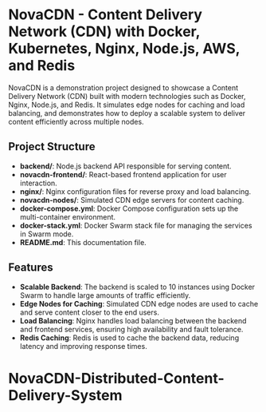 # NovaCDN - Content Delivery Network (CDN) with Docker, Kubernetes, Nginx, Node.js, AWS, and Redis

NovaCDN is a demonstration project designed to showcase a Content Delivery Network (CDN) built with modern technologies such as Docker, Nginx, Node.js, and Redis. It simulates edge nodes for caching and load balancing, and demonstrates how to deploy a scalable system to deliver content efficiently across multiple nodes.

## Project Structure

- **backend/**: Node.js backend API responsible for serving content.
- **novacdn-frontend/**: React-based frontend application for user interaction.
- **nginx/**: Nginx configuration files for reverse proxy and load balancing.
- **novacdn-nodes/**: Simulated CDN edge servers for content caching.
- **docker-compose.yml**: Docker Compose configuration sets up the multi-container environment.
- **docker-stack.yml**: Docker Swarm stack file for managing the services in Swarm mode.
- **README.md**: This documentation file.

## Features

- **Scalable Backend**: The backend is scaled to 10 instances using Docker Swarm to handle large amounts of traffic efficiently.
- **Edge Nodes for Caching**: Simulated CDN edge nodes are used to cache and serve content closer to the end users.
- **Load Balancing**: Nginx handles load balancing between the backend and frontend services, ensuring high availability and fault tolerance.
- **Redis Caching**: Redis is used to cache the backend data, reducing latency and improving response times.
# NovaCDN-Distributed-Content-Delivery-System

